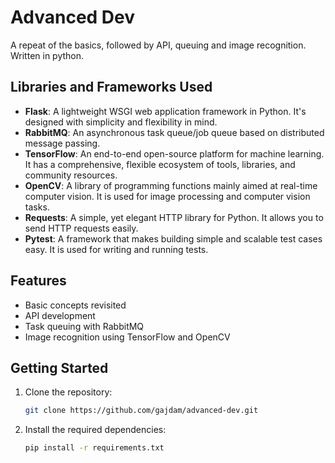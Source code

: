 # Advanced Dev

A repeat of the basics, followed by API, queuing and image recognition. Written in python. 

## Libraries and Frameworks Used

- **Flask**: A lightweight WSGI web application framework in Python. It's designed with simplicity and flexibility in mind.
- **RabbitMQ**: An asynchronous task queue/job queue based on distributed message passing.
- **TensorFlow**: An end-to-end open-source platform for machine learning. It has a comprehensive, flexible ecosystem of tools, libraries, and community resources.
- **OpenCV**: A library of programming functions mainly aimed at real-time computer vision. It is used for image processing and computer vision tasks.
- **Requests**: A simple, yet elegant HTTP library for Python. It allows you to send HTTP requests easily.
- **Pytest**: A framework that makes building simple and scalable test cases easy. It is used for writing and running tests.

## Features

- Basic concepts revisited
- API development
- Task queuing with RabbitMQ
- Image recognition using TensorFlow and OpenCV

## Getting Started

1. Clone the repository:
    ```sh
    git clone https://github.com/gajdam/advanced-dev.git
    ```
2. Install the required dependencies:
    ```sh
    pip install -r requirements.txt
    ```
